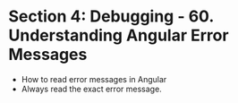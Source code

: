 # Section 4: Debugging - 60. Understanding Angular Error Messages
- How to read error messages in Angular
- Always read the exact error message.